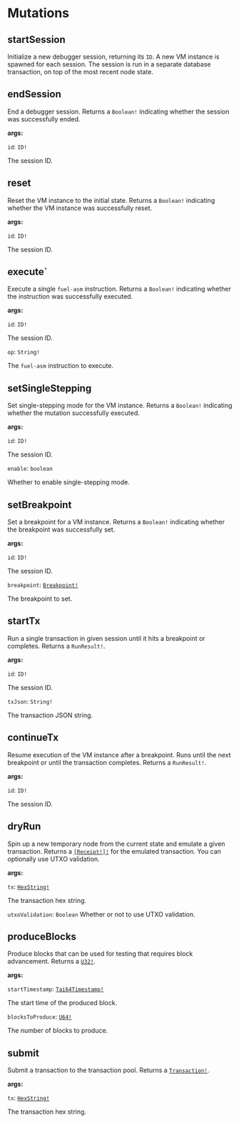 
# Mutations

## startSession

Initialize a new debugger session, returning its `ID`.
A new VM instance is spawned for each session.
The session is run in a separate database transaction,
on top of the most recent node state.


## endSession

End a debugger session.
Returns a `Boolean!` indicating whether the session was successfully ended.

**args:**

`id`: `ID!`

The session ID.


## reset

Reset the VM instance to the initial state.
Returns a `Boolean!` indicating whether the VM instance was successfully reset.

**args:**

`id`: `ID!`

The session ID.


## execute`

Execute a single `fuel-asm` instruction.
Returns a `Boolean!` indicating whether the instruction was successfully executed.

**args:**

`id`: `ID!`

The session ID.

`op`: `String!`

The `fuel-asm` instruction to execute.



## setSingleStepping

Set single-stepping mode for the VM instance.
Returns a `Boolean!` indicating whether the mutation successfully executed.

**args:**

`id`: `ID!`

The session ID.

`enable`: `boolean`

Whether to enable single-stepping mode.



## setBreakpoint

Set a breakpoint for a VM instance.
Returns a `Boolean!` indicating whether the breakpoint was successfully set.

**args:**

`id`: `ID!`

The session ID.

`breakpoint`: [`Breakpoint!`](/docs/reference/objects/#breakpoint)

The breakpoint to set.



## startTx

Run a single transaction in given session until it hits a breakpoint or completes.
Returns a `RunResult!`.

**args:**

`id`: `ID!`

The session ID.

`txJson`: `String!`

The transaction JSON string.



## continueTx

Resume execution of the VM instance after a breakpoint.
Runs until the next breakpoint or until the transaction completes.
Returns a `RunResult!`.

**args:**

`id`: `ID!`

The session ID.



## dryRun

Spin up a new temporary node from the current state and emulate a given transaction.
Returns a [`[Receipt!]!`](/docs/reference/objects/#receipt) for the emulated transaction.
You can optionally use UTXO validation.

**args:**

`tx`: [`HexString!`](/docs/reference/scalars/#hexstring)

The transaction hex string.

`utxoValidation`: `Boolean`
Whether or not to use UTXO validation.

## produceBlocks

Produce blocks that can be used for testing that requires block advancement.
Returns a [`U32!`](/docs/reference/scalars/#u32).

**args:**

`startTimestamp`: [`Tai64Timestamp!`](/docs/reference/scalars/#tai64timestamp)

The start time of the produced block.

`blocksToProduce`: [`U64!`](/docs/reference/scalars/#u64)

The number of blocks to produce.

## submit

Submit a transaction to the transaction pool.
Returns a [`Transaction!`](/docs/reference/objects/#transaction).

**args:**

`tx`: [`HexString!`](/docs/reference/scalars/#hexstring)

The transaction hex string.